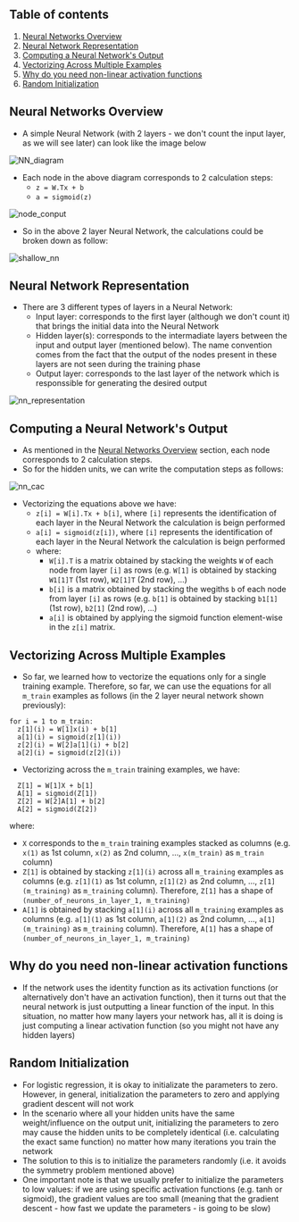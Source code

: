 ## Table of contents
1. [Neural Networks Overview](#neural_networks_overview)
2. [Neural Network Representation](#neural_networks_representation)
3. [Computing a Neural Network's Output](#computing_neural_network)
4. [Vectorizing Across Multiple Examples](#vectorizing_multiple_examples)
5. [Why do you need non-linear activation functions](#non_linear_activation_functions)
6. [Random Initialization](#random_initialization)

## Neural Networks Overview <a name="neural_networks_overview"></a>
- A simple Neural Network (with 2 layers - we don't count the input layer, as we will see later) can look like the image below

![NN_diagram](https://user-images.githubusercontent.com/36196866/142620575-c3de26dd-10ab-4ea1-b685-e54d22ca96c1.PNG)

- Each node in the above diagram corresponds to 2 calculation steps:
  - ```z = W.Tx + b```
  - ```a = sigmoid(z)```

![node_conput](https://user-images.githubusercontent.com/36196866/142727078-2e3108aa-27ba-4ec2-ae9d-5eed35638596.PNG)

- So in the above 2 layer Neural Network, the calculations could be broken down as follow:

![shallow_nn](https://user-images.githubusercontent.com/36196866/142726663-eedfd66b-a953-44bd-85d9-cbc0bb373e37.PNG)


## Neural Network Representation <a name="neural_networks_representation"></a>
- There are 3 different types of layers in a Neural Network:
  - Input layer: corresponds to the first layer (although we don't count it) that brings the initial data into the Neural Network
  - Hidden layer(s): corresponds to the intermadiate layers between the input and output layer (mentioned below). The name convention comes from the fact that the output of the nodes present in these layers are not seen during the training phase
  - Output layer: corresponds to the last layer of the network which is responssible for generating the desired output

![nn_representation](https://user-images.githubusercontent.com/36196866/142727023-b607dc96-e289-4726-ba08-c4e680b100c2.PNG)


## Computing a Neural Network's Output <a name="computing_neural_network"></a>
- As mentioned in the [Neural Networks Overview](#neural_networks_overview) section, each node corresponds to 2 calculation steps.
- So for the hidden units, we can write the computation steps as follows:

![nn_cac](https://user-images.githubusercontent.com/36196866/142727274-d1f7a82a-13a9-47f4-871a-461841ae9815.PNG)

- Vectorizing the equations above we have:
  - ```z[i] = W[i].Tx + b[i]```, where ```[i]``` represents the identification of each layer in the Neural Network the calculation is beign performed
  - ```a[i] = sigmoid(z[i])```, where ```[i]``` represents the identification of each layer in the Neural Network the calculation is beign performed
  - where:
    - ```W[i].T``` is a matrix obtained by stacking the weights ```W``` of each node from layer ```[i]``` as rows (e.g. ```W[1]``` is obtained by stacking ```W1[1]T``` (1st row), ```W2[1]T``` (2nd row), ...)
    - ```b[i]``` is a matrix obtained by stacking the wegiths ```b``` of each node from layer ```[i]``` as rows (e.g. ```b[1]``` is obtained by stacking ```b1[1]``` (1st row), ```b2[1]``` (2nd row), ...)
    - ```a[i]``` is obtained by applying the sigmoid function element-wise in the ```z[i]``` matrix.


## Vectorizing Across Multiple Examples <a name="vectorizing_multiple_examples"></a>
- So far, we learned how to vectorize the equations only for a single training example. Therefore, so far, we can use the equations for all ```m_train``` examples as follows (in the 2 layer neural network shown previously):
```
for i = 1 to m_train:
  z[1](i) = W[1]x(i) + b[1]
  a[1](i) = sigmoid(z[1](i))
  z[2](i) = W[2]a[1](i) + b[2]
  a[2](i) = sigmoid(z[2](i))
```
- Vectorizing across the ```m_train``` training examples, we have:
```
  Z[1] = W[1]X + b[1]
  A[1] = sigmoid(Z[1])
  Z[2] = W[2]A[1] + b[2]
  A[2] = sigmoid(Z[2])
```
where:
  - ```X``` corresponds to the ```m_train``` training examples stacked as columns (e.g. ```x(1)``` as 1st column, ```x(2)``` as 2nd column, ..., ```x(m_train)``` as ```m_train``` column)
  - ```Z[1]``` is obtained by stacking ```z[1](i)``` across all ```m_training``` examples as columns (e.g. ```z[1](1)``` as 1st column, ```z[1](2)``` as 2nd column, ..., ```z[1](m_training)``` as  ```m_training``` column). Therefore, ```Z[1]``` has a shape of ```(number_of_neurons_in_layer_1, m_training)```
  - ```A[1]``` is obtained by stacking ```a[1](i)``` across all ```m_training``` examples as columns (e.g. ```a[1](1)``` as 1st column, ```a[1](2)``` as 2nd column, ..., ```a[1](m_training)``` as ```m_training``` column). Therefore, ```A[1]``` has a shape of ```(number_of_neurons_in_layer_1, m_training)```


## Why do you need non-linear activation functions <a name="non_linear_activation_functions"></a>
- If the network uses the identity function as its activation functions (or alternatively don't have an activation function), then it turns out that the neural network is just outputting a linear function of the input. In this situation, no matter how many layers your network has, all it is doing is just computing a linear activation function (so you might not have any hidden layers)

## Random Initialization <a name="random_initialization"></a>
- For logistic regression, it is okay to initializate the parameters to zero. However, in general, initialization the parameters to zero and applying gradient descent will not work
- In the scenario where all your hidden units have the same weight/influence on the output unit, initializing the parameters to zero may cause the hidden units to be completely identical (i.e. calculating the exact same function) no matter how many iterations you train the network
- The solution to this is to initialize the parameters randomly (i.e. it avoids the symmetry problem mentioned above)
- One important note is that we usually prefer to initialize the parameters to low values: if we are using specific activation functions (e.g. tanh or sigmoid), the gradient values are too small (meaning that the gradient descent - how fast we update the parameters - is going to be slow)
